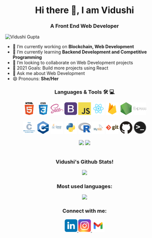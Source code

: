 <h1 align="center"> Hi there 👋, I am Vidushi </h1>
<h3 align="center"> A Front End Web Developer </h3>
<p align="left"> <img src="https://komarev.com/ghpvc/?username=vidushig08" alt="Vidushi Gupta" /> </p>
<!-- **vidushig08/vidushig08** is a ✨ _special_ ✨ repository because its `README.md` (this file) appears on your GitHub profile. -->

- 🔭 I’m currently working on **Blockchain, Web Development**
- 🌱 I’m currently learning **Backend Development and Competitive Programming**
- 👯 I’m looking to collaborate on Web Development projects
- 🥅 2021 Goals: Build more projects using React
- 💬 Ask me about Web Development
- 😄 Pronouns: **She/Her**

<!--
- 📫 How to reach me: vidushig08@gmail.com
- 👨‍💻 All of my projects are available at https://github.com/vidushig08 
- 🤔 I’m looking for help with ...
- ⚡ Fun fact: ...
-->


<h3 align="center"> Languages & Tools 🛠 💻</h3>
<div align="center">
  <code><img height="40" src="https://raw.githubusercontent.com/github/explore/80688e429a7d4ef2fca1e82350fe8e3517d3494d/topics/html/html.png"></code>
  <code><img height="40" src="https://raw.githubusercontent.com/github/explore/80688e429a7d4ef2fca1e82350fe8e3517d3494d/topics/css/css.png"></code>
  <code><img height="40" src="https://raw.githubusercontent.com/github/explore/80688e429a7d4ef2fca1e82350fe8e3517d3494d/topics/sass/sass.png"></code>
  <code><img height="40" src="https://raw.githubusercontent.com/github/explore/80688e429a7d4ef2fca1e82350fe8e3517d3494d/topics/bootstrap/bootstrap.png"></code>
  <code><img height="40" src="https://raw.githubusercontent.com/github/explore/80688e429a7d4ef2fca1e82350fe8e3517d3494d/topics/javascript/javascript.png"></code>
  <code><img height="40" src="https://raw.githubusercontent.com/github/explore/80688e429a7d4ef2fca1e82350fe8e3517d3494d/topics/react/react.png"></code>
  <code><img height="40" src="https://raw.githubusercontent.com/github/explore/80688e429a7d4ef2fca1e82350fe8e3517d3494d/topics/firebase/firebase.png"></code>
  <code><img height="40" src="https://raw.githubusercontent.com/github/explore/80688e429a7d4ef2fca1e82350fe8e3517d3494d/topics/nodejs/nodejs.png"></code>
  <code><img height="40" src="https://raw.githubusercontent.com/github/explore/80688e429a7d4ef2fca1e82350fe8e3517d3494d/topics/express/express.png"></code>
  <br><br>
  <code><img height="40" src="https://raw.githubusercontent.com/github/explore/80688e429a7d4ef2fca1e82350fe8e3517d3494d/topics/c/c.png"></code>
  <code><img height="40" src="https://raw.githubusercontent.com/github/explore/80688e429a7d4ef2fca1e82350fe8e3517d3494d/topics/cpp/cpp.png"></code>
  <code><img height="40" src="https://raw.githubusercontent.com/github/explore/80688e429a7d4ef2fca1e82350fe8e3517d3494d/topics/java/java.png"></code>
  <code><img height="40" src="https://raw.githubusercontent.com/github/explore/80688e429a7d4ef2fca1e82350fe8e3517d3494d/topics/python/python.png"></code>
  <code><img height="40" src="https://raw.githubusercontent.com/github/explore/80688e429a7d4ef2fca1e82350fe8e3517d3494d/topics/r/r.png"></code>
  <code><img height="40" src="https://raw.githubusercontent.com/github/explore/80688e429a7d4ef2fca1e82350fe8e3517d3494d/topics/mysql/mysql.png"></code>
  <code><img height="40" src="https://raw.githubusercontent.com/github/explore/80688e429a7d4ef2fca1e82350fe8e3517d3494d/topics/git/git.png"></code>
  <code><img height="40" src="https://raw.githubusercontent.com/github/explore/80688e429a7d4ef2fca1e82350fe8e3517d3494d/topics/github-api/github-api.png"></code>
  <code><img height="40" src="https://raw.githubusercontent.com/github/explore/80688e429a7d4ef2fca1e82350fe8e3517d3494d/topics/terminal/terminal.png"></code>
  <!--<code><img height="40" src="https://raw.githubusercontent.com/github/explore/80688e429a7d4ef2fca1e82350fe8e3517d3494d/topics/postman/postman.png"></code>-->
  <br><br>
  <code><img height="40" src="https://upload.wikimedia.org/wikipedia/commons/thumb/9/9a/Visual_Studio_Code_1.35_icon.svg/1024px-Visual_Studio_Code_1.35_icon.svg.png"></code>
  <code><img height="40" src="https://upload.wikimedia.org/wikipedia/commons/thumb/9/98/Apache_NetBeans_Logo.svg/640px-Apache_NetBeans_Logo.svg.png"></code>
  <br><br>
</div>

<h3 align="center"><b>Vidushi's Github Stats!</h3></p>
<p align="center"><img src="https://github-readme-stats.vercel.app/api?username=vidushig08&&show_icons=true&hide_border=false&title_color=ffffff&text_color=daf7dc&icon_color=bb2acf&bg_color=191919">
</p>

<h3 align="center"><b>Most used languages:</h3></p>
<p align="center"><img src="https://github-readme-stats.vercel.app/api/top-langs/?username=vidushig08&layout=compact&hide_border=false&title_color=ffffff&text_color=daf7dc&icon_color=bb2acf&bg_color=191919">
</p>

<h3 align="center"> Connect with me:</h3>
<div align="center">
  <a href="https://www.linkedin.com/in/vidushiguptaa/" target="_blank">
    <img src="https://github.com/edent/SuperTinyIcons/blob/master/images/svg/linkedin.svg" target="_blank" alt="Vidushi | LinkedIn" width="40px" >
  </a>
  <a href="https://www.instagram.com/vidushiiguptaa" target="_blank">
    <img src="https://github.com/edent/SuperTinyIcons/blob/master/images/svg/instagram.svg" target="_blank"  alt="Vidushi | Instagram" width="40px" >
  </a>
  <a href="mailto:vidushig08@gmail.com" target="_blank">
    <img src="https://github.com/edent/SuperTinyIcons/blob/master/images/svg/gmail.svg" target="_blank" alt="Vidushi| Gmail" width="40px" >
  </a>
 <br/>
</div>

